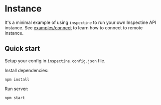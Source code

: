 # Instance

It's a minimal example of using `inspectine` to run your own Inspectine API instance. See [examples/connect](https://github.com/azot-labs/inspectine/tree/main/examples/connect) to learn how to connect to remote instance.

## Quick start

Setup your config in `inspectine.config.json` file.

Install dependencies:

```shell
npm install
```

Run server:

```shell
npm start
```
